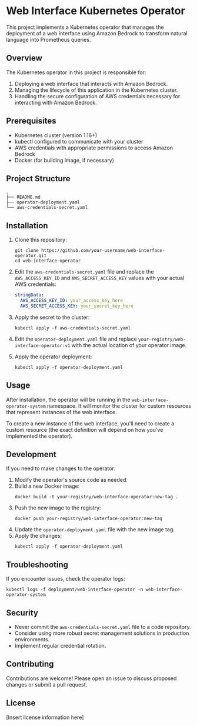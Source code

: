 # Web Interface Kubernetes Operator

This project implements a Kubernetes operator that manages the deployment of a web interface using Amazon Bedrock to transform natural language into Prometheus queries.

## Overview

The Kubernetes operator in this project is responsible for:

1. Deploying a web interface that interacts with Amazon Bedrock.
2. Managing the lifecycle of this application in the Kubernetes cluster.
3. Handling the secure configuration of AWS credentials necessary for interacting with Amazon Bedrock.

## Prerequisites

- Kubernetes cluster (version 1.16+)
- kubectl configured to communicate with your cluster
- AWS credentials with appropriate permissions to access Amazon Bedrock
- Docker (for building image, if necessary)

## Project Structure

```
.
├── README.md
├── operator-deployment.yaml
└── aws-credentials-secret.yaml
```

## Installation

1. Clone this repository:
   ```
   git clone https://github.com/your-username/web-interface-operator.git
   cd web-interface-operator
   ```

2. Edit the `aws-credentials-secret.yaml` file and replace the `AWS_ACCESS_KEY_ID` and `AWS_SECRET_ACCESS_KEY` values with your actual AWS credentials:
   ```yaml
   stringData:
     AWS_ACCESS_KEY_ID: your_access_key_here
     AWS_SECRET_ACCESS_KEY: your_secret_key_here
   ```

3. Apply the secret to the cluster:
   ```
   kubectl apply -f aws-credentials-secret.yaml
   ```

4. Edit the `operator-deployment.yaml` file and replace `your-registry/web-interface-operator:v1` with the actual location of your operator image.

5. Apply the operator deployment:
   ```
   kubectl apply -f operator-deployment.yaml
   ```

## Usage

After installation, the operator will be running in the `web-interface-operator-system` namespace. It will monitor the cluster for custom resources that represent instances of the web interface.

To create a new instance of the web interface, you'll need to create a custom resource (the exact definition will depend on how you've implemented the operator).

## Development

If you need to make changes to the operator:

1. Modify the operator's source code as needed.
2. Build a new Docker image:
   ```
   docker build -t your-registry/web-interface-operator:new-tag .
   ```
3. Push the new image to the registry:
   ```
   docker push your-registry/web-interface-operator:new-tag
   ```
4. Update the `operator-deployment.yaml` file with the new image tag.
5. Apply the changes:
   ```
   kubectl apply -f operator-deployment.yaml
   ```

## Troubleshooting

If you encounter issues, check the operator logs:
```
kubectl logs -f deployment/web-interface-operator -n web-interface-operator-system
```

## Security

- Never commit the `aws-credentials-secret.yaml` file to a code repository.
- Consider using more robust secret management solutions in production environments.
- Implement regular credential rotation.

## Contributing

Contributions are welcome! Please open an issue to discuss proposed changes or submit a pull request.

## License

[Insert license information here]
